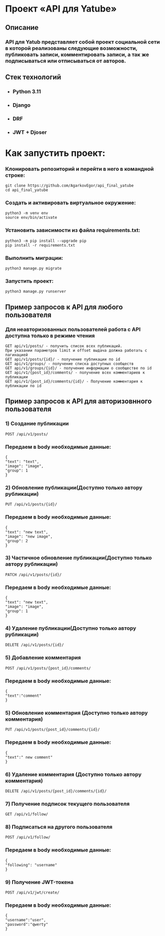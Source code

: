 # Проект «API для Yatube»
## Описание
### API для Yatub представляет собой проект социальной сети в которой реализованы следующие возможности, публиковать записи, комментировать записи, а так же подписываться или отписываться от авторов.
## Стек технологий
- ### Python 3.11
- ### Django 
- ### DRF
- ### JWT + Djoser
# Как запустить проект:
### Клонировать репозиторий и перейти в него в командной строке:
    git clone https://github.com/AgarkovEgor/api_final_yatube
    cd api_final_yatube
### Cоздать и активировать виртуальное окружение:
    python3 -m venv env
    source env/bin/activate
### Установить зависимости из файла requirements.txt:
    python3 -m pip install --upgrade pip
    pip install -r requirements.txt
### Выполнить миграции:
    python3 manage.py migrate
### Запустить проект:
    python3 manage.py runserver
## Пример запросов к API для любого пользователя
### Для неавторизованных пользователей работа с API доступна только в режиме чтения
    GET api/v1/posts/ - получить список всех публикаций.
    При указании параметров limit и offset выдача должна работать с пагинацией
    GET api/v1/posts/{id}/ - получение публикации по id
    GET api/v1/groups/ - получение списка доступных сообществ
    GET api/v1/groups/{id}/ - получение информации о сообществе по id
    GET api/v1/{post_id}/comments/ - получение всех комментариев к публикации
    GET api/v1/{post_id}/comments/{id}/ - Получение комментария к публикации по id
## Пример запросов к API для авторизовнного пользователя
### 1) Создание публикации
    POST /api/v1/posts/
### Передаем в body необходимые данные:
    {
    "text": "text",
    "image": "image",
    "group": 1
    }
### 2) Обновление публикации(Доступно только автору рубликации)
    PUT /api/v1/posts/{id}/
### Передаем в body необходимые данные:
    {
    "text": "new text",
    "image": "new image",
    "group": 2
    }
### 3) Частичное обновление публикации(Доступно только автору рубликации)
    PATCH /api/v1/posts/{id}/
### Передаем в body необходимые данные:
    {
    "text": "new text",
    "image": "image",
    "group": 1
    }
### 4) Удаление публикации(Доступно только автору рубликации)
    DELETE /api/v1/posts/{id}/
### 5) Добавление комментария
    POST /api/v1/posts/{post_id}/comments/
### Передаем в body необходимые данные:
    {
    "text":"comment"
    }
### 5) Обновление комментария (Доступно только автору комментария)
    PUT /api/v1/posts/{post_id}/comments/{id}/
### Передаем в body необходимые данные:
    {
    "text":" new comment"
    }
### 6) Удаление комментария (Доступно только автору комментария)
    DELETE /api/v1/posts/{post_id}/comments/{id}/
### 7) Получение подписок текущего пользователя
    GET /api/v1/follow/
### 8) Подписаться на другого пользователя
    POST /api/v1/follow/
### Передаем в body необходимые данные:
    {
    "following": "username"
    }
### 9) Получение JWT-токена
    POST /api/v1/jwt/create/
### Передаем в body необходимые данные:
    {
    "username":"user",
    "password":"qwerty"
    }
